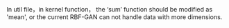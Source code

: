 In util file，in kernel function， the ‘sum’ function should be modified as 'mean', or the current RBF-GAN can not handle data with more dimensions.
